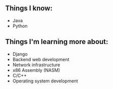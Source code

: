  ## Things I know:
- Java
- Python

## Things I'm learning more about:
- Django
- Backend web development
- Network infrastructure
- x86 Assembly (NASM)
- C/C++
- Operating system development
